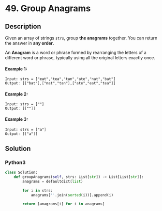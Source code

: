 # 49. Group Anagrams

## Description
Given an array of strings `strs`, group **the anagrams** together. You can return the answer in **any order**.

An **Anagram** is a word or phrase formed by rearranging the letters of a different word or phrase, typically using all the original letters exactly once.

#### Example 1:
```
Input: strs = ["eat","tea","tan","ate","nat","bat"]
Output: [["bat"],["nat","tan"],["ate","eat","tea"]]
```
#### Example 2:
```
Input: strs = [""]
Output: [[""]]
```
#### Example 3:
```
Input: strs = ["a"]
Output: [["a"]]
```


## Solution

### Python3
```python
class Solution:
    def groupAnagrams(self, strs: List[str]) -> List[List[str]]:
        anagrams = defaultdict(list)
        
        for i in strs:
            anagrams[''.join(sorted(i))].append(i)
        
        return [anagrams[i] for i in anagrams]
```